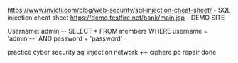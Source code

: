 https://www.invicti.com/blog/web-security/sql-injection-cheat-sheet/             - SQL injection cheat sheet
https://demo.testfire.net/bank/main.jsp                                          - DEMO SITE

Username: admin'--
SELECT * FROM members WHERE username = 'admin'--' AND password = 'password' 


practice cyber security
sql injection
network ++
ciphere
pc repair done
